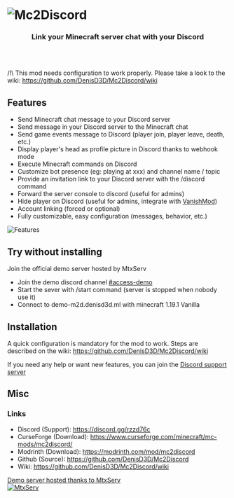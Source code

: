 # ![Mc2Discord](https://user-images.githubusercontent.com/35769613/176792772-8d446a05-103f-4cdd-91c1-8a0274d3e6cc.png)

<h3 align="center">Link your Minecraft server chat with your Discord</h3>

<br>
<br>

/!\ This mod needs configuration to work properly. Please take a look to the wiki: https://github.com/DenisD3D/Mc2Discord/wiki

## Features
 * Send Minecraft chat message to your Discord server
 * Send message in your Discord server to the Minecraft chat
 * Send game events message to Discord (player join, player leave, death, etc.)
 * Display player's head as profile picture in Discord thanks to webhook mode
 * Execute Minecraft commands on Discord
 * Customize bot presence (eg: playing at xxx) and channel name / topic
 * Provide an invitation link to your Discord server with the /discord command
 * Forward the server console to discord (useful for admins)
 * Hide player on Discord (useful for admins, integrate with [VanishMod](https://www.curseforge.com/minecraft/mc-mods/vanishmod))
 * Account linking (forced or optional)
 * Fully customizable, easy configuration (messages, behavior, etc.)

![Features](https://user-images.githubusercontent.com/35769613/176791550-6979a362-d935-415c-a970-05de09db1d38.png)

## Try without installing
Join the official demo server hosted by MtxServ
 * Join the demo discord channel [#access-demo](https://discord.gg/rzzd76c)
 * Start the sever with /start command (server is stopped when nobody use it)
 * Connect to demo-m2d.denisd3d.ml with minecraft 1.19.1 Vanilla

## Installation
A quick configuration is mandatory for the mod to work. Steps are described on the wiki: https://github.com/DenisD3D/Mc2Discord/wiki

If you need any help or want new features, you can join the [Discord support server](https://discord.gg/rzzd76c)


## Misc
### Links
 * Discord (Support): https://discord.gg/rzzd76c
 * CurseForge (Download): https://www.curseforge.com/minecraft/mc-mods/mc2discord/
 * Modrinth (Download): https://modrinth.com/mod/mc2discord
 * Github (Source): https://github.com/DenisD3D/Mc2Discord
 * Wiki: https://github.com/DenisD3D/Mc2Discord/wiki

[Demo server hosted thanks to MtxServ \
![MtxServ](https://cdn.discordapp.com/attachments/867823347555368981/867895810712272916/Large_Banner_EN.png)](https://mtxserv.denisd3d.ml/)

